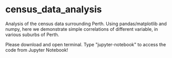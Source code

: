 # census_data_analysis
Analysis of the census data surrounding Perth. Using pandas/matplotlib and numpy, here we demonstrate simple correlations of different variable, in various suburbs of Perth. 

Please download and open terminal. Type "jupyter-notebook" to access the code from Jupyter Notebook!
